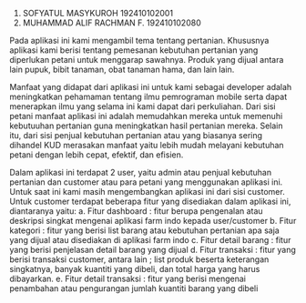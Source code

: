 1.	SOFYATUL MASYKUROH 		192410102001
2.	MUHAMMAD ALIF RACHMAN F.	192410102080


Pada aplikasi ini kami mengambil tema tentang pertanian. Khususnya aplikasi kami berisi tentang 
pemesanan kebutuhan pertanian yang diperlukan petani untuk menggarap sawahnya. 
Produk yang dijual antara lain pupuk, bibit tanaman, obat tanaman hama, dan lain lain.

Manfaat yang didapat dari aplikasi ini untuk kami sebagai developer adalah meningkatkan pehamaman tentang 
ilmu pemrograman mobile serta dapat menerapkan ilmu yang selama ini kami dapat dari perkuliahan. 
Dari sisi petani manfaat aplikasi ini adalah memudahkan mereka untuk memenuhi kebutuuhan pertanian 
guna meningkatkan hasil pertanian mereka. Selain itu, dari sisi penjual kebutuhan pertanian atau yang biasanya 
sering dihandel KUD merasakan manfaat yaitu lebih mudah melayani kebutuhan petani dengan lebih cepat, efektif, dan efisien.

Dalam aplikasi ini terdapat 2 user, yaitu admin atau penjual kebutuhan pertanian dan customer atau para petani yang menggunakan aplikasi ini. 
Untuk saat ini kami masih mengembangkan aplikasi ini dari sisi customer. Untuk customer terdapat beberapa fitur yang disediakan dalam aplikasi ini, diantaranya yaitu:
a.	Fitur dashboard : fitur berupa pengenalan atau deskripsi singkat mengenai aplikasi farm indo kepada user/customer
b.	Fitur kategori : fitur yang berisi list barang atau kebutuhan pertanian apa saja yang dijual atau disediakan di aplikasi farm indo
c.	Fitur detail barang : fitur yang berisi penjelasan detail barang yang dijual
d.	Fitur transaksi : fitur yang berisi transaksi customer, antara lain ; list produk beserta keterangan singkatnya, banyak kuantiti yang dibeli, dan total harga yang harus dibayarkan.
e.	Fitur detail transaksi : fitur yang berisi mengenai penambahan atau pengurangan jumlah kuantiti barang yang dibeli
